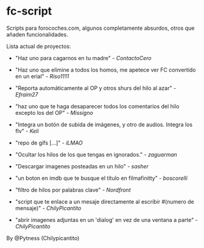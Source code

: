 # fc-script

Scripts para forocoches.com, algunos completamente absurdos, otros que añaden funcionalidades.


Lista actual de proyectos:

- "Haz uno para cagarnos en tu madre" - *ContactoCero*

- "Haz uno que elimine a todos los homos, me apetece ver FC convertido en un erial" - *Riso1111*

- "Reporta automáticamente al OP y otros shurs del hilo al azar" - *Efraim27*

- "haz uno que te haga desaparecer todos los comentarios del hilo excepto los del OP" - *Missigno*

- "Integra un botón de subida de imágenes, y otro de audios. Integra los flv" - *Keli*

- "repo de gifs [...]" - *iLMAO*

- "Ocultar los hilos de los que tengas en ignorados." - *zaguarman*

- "Descargar imagenes posteadas en un hilo" - *sasher*

- "un boton en imdb que te busque el título en filmafinitty" - *boscorelli*

- "filtro de hilos por palabras clave" - *Nordfront*

- "script que te enlace a un mesaje directamente al escribir #(numero de mensaje)" - *ChilyPicantito*

- "abrir imagenes adjuntas en un 'dialog' en vez de una ventana a parte" - *ChilyPicantito*


By @Pytness (Chilypicantito)
